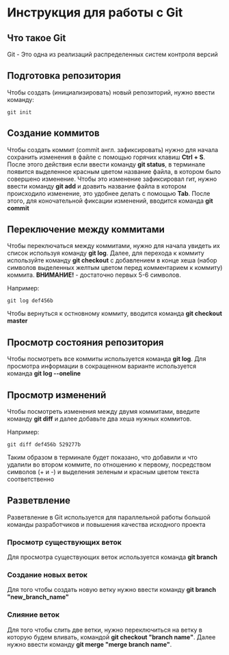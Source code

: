 # **Инструкция для работы с Git**

## Что такое Git

Git - Это одна из реализаций распределенных систем контроля версий

## Подготовка репозитория 

Чтобы создать (инициализировать) новый репозиторий, нужно ввести команду:

    git init

## Создание коммитов

Чтобы создать коммит (commit англ. зафиксировать) нужно для начала сохранить изменения в файле с помощью горячих клавиш **Ctrl + S**. После этого действия если ввести команду **git status**, в терминале появится выделенное красным цветом название файла, в котором было совершено изменение. Чтобы это изменение зафиксировал гит, нужно ввести команду **git add** и доавить название файла в котором происходило изменение, это удобнее делать с помощью **Tab**. После этого, для коночательной фиксации изменений, вводится команда **git commit**

## Переключение между коммитами

Чтобы переключаться между коммитами, нужно для начала увидеть их список используя команду **git log**. Далее, для перехода к коммиту используйте команду **git checkout** с добавлением в конце хеша (набор символов выделенных желтым цветом перед комментарием к коммиту) коммита. **ВНИМАНИЕ!** - достаточно первых 5-6 символов.  

Например:

    git log def456b

Чтобы вернуться к остновному коммиту, вводится команда **git checkout master**

## Просмотр состояния репозитория

Чтобы посмотреть все коммиты используется команда **git log**. Для просмотра информации в сокращенном варианте используется команда **git log --oneline**

## Просмотр изменений

Чтобы посмотреть изменения между двумя коммитами, введите команду **git diff** и далее добавьте два хеша нужных коммитов.

Например:

    git diff def456b 529277b

Таким образом в терминале будет показано, что добавили и что удалили во втором коммите, по отношению к первому, посредством символов (+ и -) и выделения зеленым и красным цветом текста соответственно


## Разветвление

Разветвление в Git используется для параллельной работы большой команды разработчиков и повышения качества исходного проекта

### Просмотр существующих веток

Для просмотра существующих веток используется команда **git branch**

### Создание новых веток

Для того чтобы создать новую ветку нужно ввести команду **git branch "new_branch_name"**

### Слияние веток

Для того чтобы слить две ветки, нужно переключиться на ветку в которую будем вливать, командой **git checkout "branch name"**. Далее нужно ввести команду **git merge "merge branch name"**.